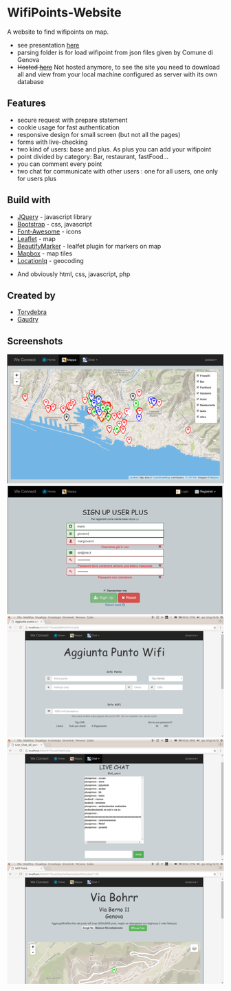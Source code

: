 # WifiPoints-Website
A website to find wifipoints on map.
* see presentation [here](https://github.com/torydebra/WifiPoints-Website/blob/master/sawpdf/SAW2017-Wifipoint.pdf)
* parsing folder is for load wifipoint from json files given by Comune di Genova
*  ~~Hosted [here]()~~
  Not hosted anymore, to see the site you need to download all and view from your local machine configured as server with         its own database
  


## Features
* secure request with prepare statement
* cookie usage for fast authentication
* responsive design for small screen (but not all the pages)
* forms with live-checking
* two kind of users: base and plus. As plus you can add your wifipoint
* point divided by category: Bar, restaurant, fastFood...
* you can comment every point
* two chat for communicate with other users : one for all users, one only for users plus

## Build with
* [JQuery](https://jquery.com/) - javascript library
* [Bootstrap](http://getbootstrap.com/) - css, javascript
* [Font-Awesome](http://fontawesome.io/) - icons
* [Leaflet](http://leafletjs.com/) - map
* [BeautifyMarker](https://github.com/marslan390/BeautifyMarker) - lealfet plugin for markers on map
* [Mapbox](https://www.mapbox.com/) - map tiles
* [LocationIq](https://locationiq.org/) - geocoding
+ And obviously html, css, javascript, php


## Created by
* [Torydebra](https://github.com/torydebra)
* [Gaudry](https://github.com/Gaudry)


## Screenshots
![](https://github.com/torydebra/WifiPoints-Website/blob/master/sawpdf/mappa.png?raw=true)
![](https://github.com/torydebra/WifiPoints-Website/blob/master/sawpdf/registrazione.png?raw=true)
![](https://github.com/torydebra/WifiPoints-Website/blob/master/sawpdf/aggiunta.png?raw=true)
![](https://github.com/torydebra/WifiPoints-Website/blob/master/sawpdf/chat.png?raw=true)
![](https://github.com/torydebra/WifiPoints-Website/blob/master/sawpdf/punto.png?raw=true)
